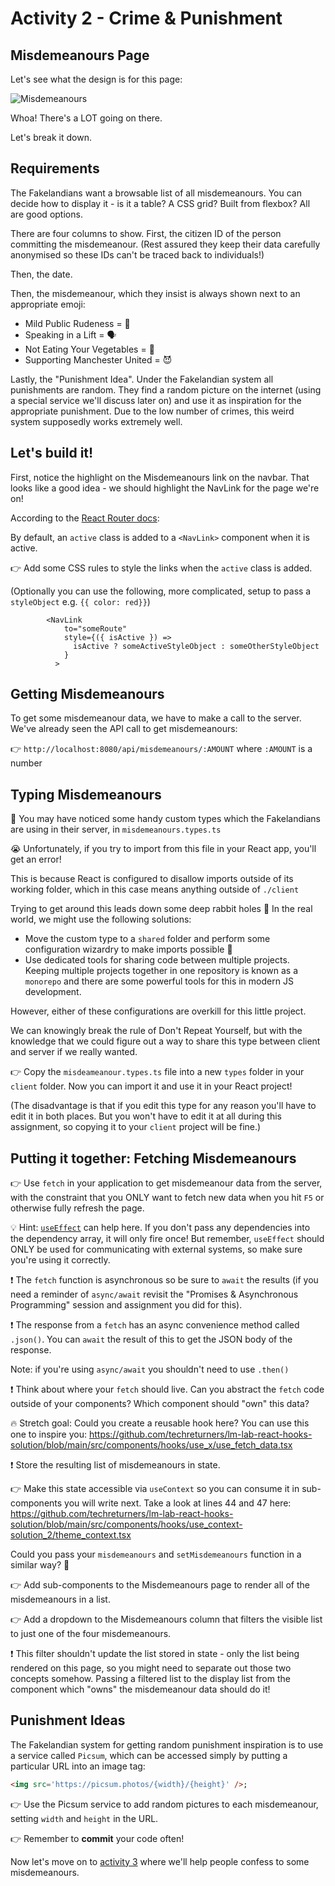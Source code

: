 # Activity 2 - Crime & Punishment

## Misdemeanours Page

Let's see what the design is for this page:

![Misdemeanours](./images/misdemeanours.png "Sketched misdemeanour page")

Whoa! There's a LOT going on there.

Let's break it down.

## Requirements

The Fakelandians want a browsable list of all misdemeanours. You can decide how to display it - is it a table? A CSS grid? Built from flexbox? All are good options.

There are four columns to show. First, the citizen ID of the person committing the misdemeanour. (Rest assured they keep their data carefully anonymised so these IDs can't be traced back to individuals!)

Then, the date.

Then, the misdemeanour, which they insist is always shown next to an appropriate emoji:

- Mild Public Rudeness = 🤪
- Speaking in a Lift = 🗣
- Not Eating Your Vegetables = 🥗
- Supporting Manchester United = 😈

Lastly, the "Punishment Idea". Under the Fakelandian system all punishments are random. They find a random picture on the internet (using a special service we'll discuss later on) and use it as inspiration for the appropriate punishment. Due to the low number of crimes, this weird system supposedly works extremely well.

## Let's build it!

First, notice the highlight on the Misdemeanours link on the navbar. That looks like a good idea - we should highlight the NavLink for the page we're on!

According to the [React Router docs](https://reactrouter.com/docs/en/v6/api#navlink):

By default, an `active` class is added to a `<NavLink>` component when it is active.

👉 Add some CSS rules to style the links when the `active` class is added.

(Optionally you can use the following, more complicated, setup to pass a `styleObject` e.g. `{{ color: red}}`)

```TSX
        <NavLink
            to="someRoute"
            style={({ isActive }) =>
              isActive ? someActiveStyleObject : someOtherStyleObject
            }
          >
```

## Getting Misdemeanours

To get some misdemeanour data, we have to make a call to the server. We've already seen the API call to get misdemeanours:

👉 `http://localhost:8080/api/misdemeanours/:AMOUNT` where `:AMOUNT` is a number

## Typing Misdemeanours

👀 You may have noticed some handy custom types which the Fakelandians are using in their server, in `misdemeanours.types.ts`

😭 Unfortunately, if you try to import from this file in your React app, you'll get an error!

This is because React is configured to disallow imports outside of its working folder, which in this case means anything outside of `./client`

Trying to get around this leads down some deep rabbit holes 🐇 In the real world, we might use the following solutions:

- Move the custom type to a `shared` folder and perform some configuration wizardry to make imports possible 🧙
- Use dedicated tools for sharing code between multiple projects. Keeping multiple projects together in one repository is known as a `monorepo` and there are some powerful tools for this in modern JS development.

However, either of these configurations are overkill for this little project.

We can knowingly break the rule of Don't Repeat Yourself, but with the knowledge that we could figure out a way to share this type between client and server if we really wanted.

👉 Copy the `misdeameanour.types.ts` file into a new `types` folder in your `client` folder. Now you can import it and use it in your React project!

(The disadvantage is that if you edit this type for any reason you'll have to edit it in both places. But you won't have to edit it at all during this assignment, so copying it to your `client` project will be fine.)

## Putting it together: Fetching Misdemeanours

👉 Use `fetch` in your application to get misdemeanour data from the server, with the constraint that you ONLY want to fetch new data when you hit `F5` or otherwise fully refresh the page.

💡 Hint: [`useEffect`](https://react.dev/reference/react/useEffect#updating-state-based-on-previous-state-from-an-effect) can help here. If you don't pass any dependencies into the dependency array, it will only fire once! But remember, `useEffect` should ONLY be used for communicating with external systems, so make sure you're using it correctly.

❗ The `fetch` function is asynchronous so be sure to `await` the results (if you need a reminder of `async/await` revisit the "Promises & Asynchronous Programming" session and assignment you did for this).

❗ The response from a `fetch` has an async convenience method called `.json()`. You can `await` the result of this to get the JSON body of the response.

Note: if you're using `async/await` you shouldn't need to use `.then()`

❗ Think about where your `fetch` should live. Can you abstract the `fetch` code outside of your components? Which component should "own" this data?

🔥 Stretch goal: Could you create a reusable hook here? You can use this one to inspire you: https://github.com/techreturners/lm-lab-react-hooks-solution/blob/main/src/components/hooks/use_x/use_fetch_data.tsx

❗ Store the resulting list of misdemeanours in state.

👉 Make this state accessible via `useContext` so you can consume it in sub-components you will write next. Take a look at lines 44 and 47 here: https://github.com/techreturners/lm-lab-react-hooks-solution/blob/main/src/components/hooks/use_context-solution_2/theme_context.tsx

Could you pass your `misdemeanours` and `setMisdemeanours` function in a similar way? 🤔

👉 Add sub-components to the Misdemeanours page to render all of the misdemeanours in a list.

👉 Add a dropdown to the Misdemeanours column that filters the visible list to just one of the four misdemeanours.

❗ This filter shouldn't update the list stored in state - only the list being rendered on this page, so you might need to separate out those two concepts somehow. Passing a filtered list to the display list from the component which "owns" the misdemeanour data should do it!

## Punishment Ideas

The Fakelandian system for getting random punishment inspiration is to use a service called `Picsum`, which can be accessed simply by putting a particular URL into an image tag:

```HTML
<img src='https://picsum.photos/{width}/{height}' />;
```

👉 Use the Picsum service to add random pictures to each misdemeanour, setting `width` and `height` in the URL.

👉 Remember to **commit** your code often!

Now let's move on to [activity 3](./activity_3.md) where we'll help people confess to some misdemeanours.
